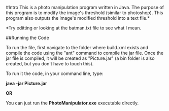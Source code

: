 #Intro
This is a photo manipulation program written in Java.
The purpose of this program is to modify the image's threshold (similar to photoshop).
This program also outputs the image's modified threshold into a text file.*

*Try editting or looking at the batman.txt file to see what I mean.

##Running the Code

To run the file, first navigate to the folder where build.xml exists and compile the 
code using the "ant" command to compile the jar file. Once the jar file is compiled, 
it will be created as "Picture.jar" (a bin folder is also created, but you don't have to touch this).

To run it the code, in your command line, type:

**java -jar Picture.jar**

**OR**

You can just run the **PhotoManipulator.exe** executable directly.